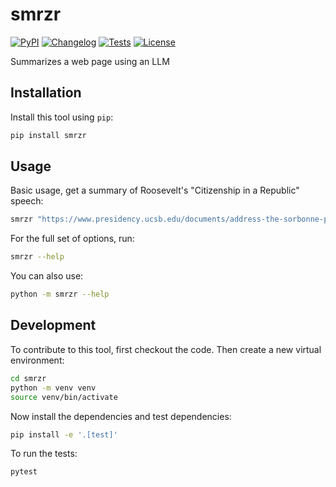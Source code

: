 # smrzr

[![PyPI](https://img.shields.io/pypi/v/smrzr.svg)](https://pypi.org/project/smrzr/)
[![Changelog](https://img.shields.io/github/v/release/gweakliem/smrzr?include_prereleases&label=changelog)](https://github.com/gweakliem/smrzr/releases)
[![Tests](https://github.com/gweakliem/smrzr/actions/workflows/test.yml/badge.svg)](https://github.com/gweakliem/smrzr/actions/workflows/test.yml)
[![License](https://img.shields.io/badge/license-Apache%202.0-blue.svg)](https://github.com/gweakliem/smrzr/blob/master/LICENSE)

Summarizes a web page using an LLM

## Installation

Install this tool using `pip`:
```bash
pip install smrzr
```
## Usage

Basic usage, get a summary of Roosevelt's "Citizenship in a Republic" speech:

```bash
smrzr "https://www.presidency.ucsb.edu/documents/address-the-sorbonne-paris-france-citizenship-republic"
```

For the full set of options, run:
```bash
smrzr --help
```
You can also use:
```bash
python -m smrzr --help
```
## Development

To contribute to this tool, first checkout the code. Then create a new virtual environment:
```bash
cd smrzr
python -m venv venv
source venv/bin/activate
```

Now install the dependencies and test dependencies:
```bash
pip install -e '.[test]'
```

To run the tests:
```bash
pytest
```
